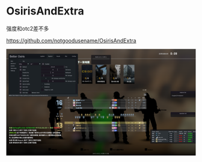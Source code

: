 # OsirisAndExtra

强度和otc2差不多

https://github.com/notgoodusename/OsirisAndExtra

![挨打战绩图](https://github.com/m3ma110c/master-guide-CN/blob/main/free-and-pastes/Osiris/ad.PNG)

